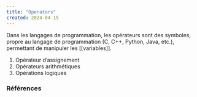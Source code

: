 ```yaml
---
title: "Operators"
created: 2024-04-15
---
```


Dans les langages de programmation, les opérateurs sont des symboles, propre au
langage de programmation (C, C++, Python, Java, etc.), permettant de manipuler
les [[variables]].

1. Opérateur d’assignement
2. Opérateurs arithmétiques
3. Opérations logiques

### Références
